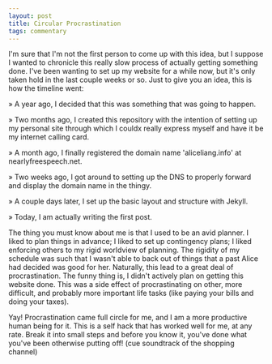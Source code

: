 ```yaml
---
layout: post
title: Circular Procrastination
tags: commentary
---
```


I'm sure that I'm not the first person to come up with this idea, but I suppose I wanted to chronicle this really slow process of actually getting something done.  I've been wanting to set up my website for a while now, but it's only taken hold in the last couple weeks or so.  Just to give you an idea, this is how the timeline went:

  &raquo; A year ago, I decided that this was something that was going to happen.

  &raquo; Two months ago, I created this repository with the intention of setting up my personal site through which I couldx really express myself and have it be my internet calling card.

  &raquo; A month ago, I finally registered the domain name 'aliceliang.info' at nearlyfreespeech.net.

  &raquo; Two weeks ago, I got around to setting up the DNS to properly forward and display the domain name in the thingy.

  &raquo; A couple days later, I set up the basic layout and structure with Jekyll.

  &raquo;  Today, I am actually writing the first post.

The thing you must know about me is that I used to be an avid planner.  I liked to plan things in advance; I liked to set up contingency plans; I liked enforcing others to my rigid worldview of planning.  The rigidity of my schedule was such that I wasn't able to back out of things that a past Alice had decided was good for her.  Naturally, this lead to a great deal of procrastination.  The funny thing is, I didn't actively plan on getting this website done.  This was a side effect of procrastinating on other, more difficult, and probably more important life tasks (like paying your bills and doing your taxes).

Yay!  Procrastination came full circle for me, and I am a more productive human being for it.  This is a self hack that has worked well for me, at any rate.  Break it into small steps and before you know it, you've done what you've been otherwise putting off!  (cue soundtrack of the shopping channel)
